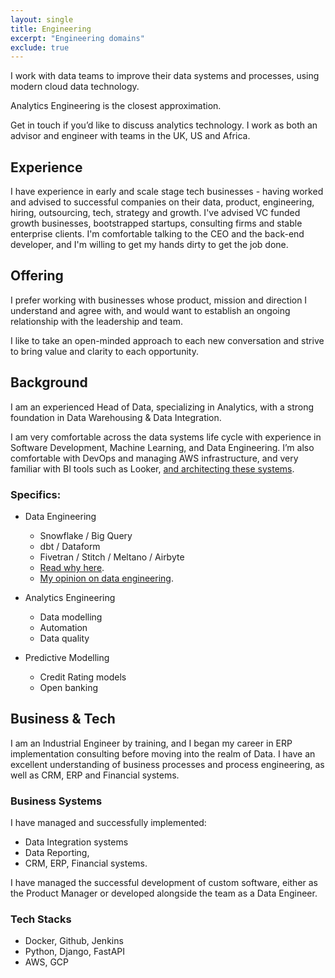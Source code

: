 ```yaml
---
layout: single
title: Engineering
excerpt: "Engineering domains"
exclude: true
---
```


I work with data teams to improve their data systems and processes, using modern cloud data technology. 

Analytics Engineering is the closest approximation. 

Get in touch if you’d like to discuss analytics technology. I work as both an advisor and engineer with teams in the UK, US and Africa.

## Experience 
I have experience in early and scale stage tech businesses - having worked and advised to successful companies on their data, product, engineering, hiring, outsourcing, tech, strategy and growth. I've advised VC funded growth businesses, bootstrapped startups, consulting firms and stable enterprise clients. I'm comfortable talking to the CEO and the back-end developer, and I'm willing to get my hands dirty to get the job done.

## Offering

I prefer working with businesses whose product, mission and direction I understand and agree with, and would want to establish an ongoing relationship with the leadership and team.

I like to take an open-minded approach to each new conversation and strive to bring value and clarity to each opportunity.


## Background

I am an experienced Head of Data, specializing in Analytics, with a strong foundation in Data Warehousing & Data Integration.

I am very comfortable across the data systems life cycle with experience in Software Development, Machine Learning, and Data Engineering. I’m also comfortable with DevOps and managing AWS infrastructure, and very familiar with BI tools such as Looker, [and architecting these systems](https://groupby1.substack.com/p/data-as-a-utility-tool).

### Specifics:
* Data Engineering
    * Snowflake / Big Query
    * dbt / Dataform
    * Fivetran / Stitch / Meltano / Airbyte
    * [Read why here](https://groupby1.substack.com/p/data-as-a-utility-tool).
    * [My opinion on data engineering](https://groupby1.substack.com/p/data-engineering).

* Analytics Engineering
    * Data modelling
    * Automation
    * Data quality

* Predictive Modelling
    * Credit Rating models
    * Open banking


## Business & Tech

I am an Industrial Engineer by training, and I began my career in ERP implementation consulting before moving into the realm of Data. I have an excellent understanding of business processes and process engineering, as well as CRM, ERP and Financial systems.

### Business Systems
I have managed and successfully implemented:
* Data Integration systems
* Data Reporting, 
* CRM, ERP, Financial systems.

I have managed the successful development of custom software, either as the Product Manager or developed alongside the team as a Data Engineer.

### Tech Stacks
* Docker, Github, Jenkins
* Python, Django, FastAPI
* AWS, GCP

<img name="absurd.design" src="/assets/images/ad_idea.png" alt=""/>